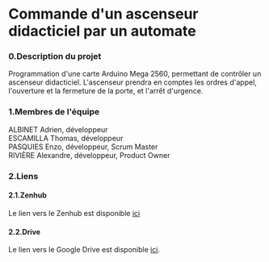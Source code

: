 # Commande d'un ascenseur didacticiel par un automate

### 0.Description du projet
Programmation d'une carte Arduino Mega 2560, permettant de contrôler un ascenseur didacticiel.
L'ascenseur prendra en comptes les ordres d'appel, l'ouverture et la fermeture de la porte, et l'arrêt d'urgence.

### 1.Membres de l'équipe
ALBINET  Adrien, développeur <br>
ESCAMILLA Thomas, développeur <br>
PASQUIES Enzo, développeur, Scrum Master <br>
RIVIÈRE Alexandre, développeur, Product Owner <br>

### 2.Liens
#### 2.1.Zenhub
Le lien vers le Zenhub est disponible <a href="https://app.zenhub.com/workspaces/ascenseur-5fb553d819913c0012653148/board">ici</a>

#### 2.2.Drive
Le lien vers le Google Drive est disponible <a href="https://drive.google.com/drive/folders/16rngqCE3_gd0lg7ApQMw1Mo_83UBRimC?usp=sharing
">ici</a>.
